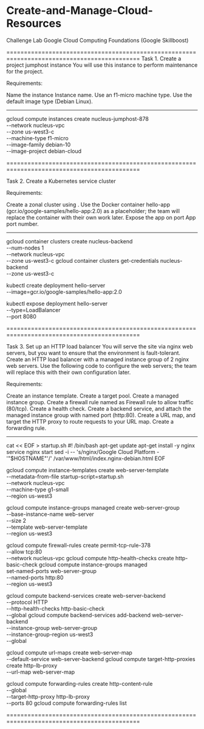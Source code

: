 # Create-and-Manage-Cloud-Resources
Challenge Lab Google Cloud Computing Foundations (Google Skillboost)

============================================================================================
Task 1. Create a project jumphost instance
You will use this instance to perform maintenance for the project.

Requirements:

Name the instance Instance name.
Use an f1-micro machine type.
Use the default image type (Debian Linux).

---------------------------------------------------------------------------------------------

gcloud compute instances create nucleus-jumphost-878 \
          --network nucleus-vpc \
          --zone us-west3-c  \
          --machine-type f1-micro  \
          --image-family debian-10  \
          --image-project debian-cloud
          
          
============================================================================================

Task 2. Create a Kubernetes service cluster

Requirements:

Create a zonal cluster using <filled in at lab start>.
Use the Docker container hello-app (gcr.io/google-samples/hello-app:2.0) as a placeholder; the team will replace the container with their own work later.
Expose the app on port App port number.

---------------------------------------------------------------------------------------------

gcloud container clusters create nucleus-backend \
          --num-nodes 1 \
          --network nucleus-vpc \
          --zone us-west3-c
gcloud container clusters get-credentials nucleus-backend \
          --zone us-west3-c

kubectl create deployment hello-server \
          --image=gcr.io/google-samples/hello-app:2.0

kubectl expose deployment hello-server \
          --type=LoadBalancer \
          --port 8080

============================================================================================


Task 3. Set up an HTTP load balancer
You will serve the site via nginx web servers, but you want to ensure that the environment is fault-tolerant. Create an HTTP load balancer with a managed instance group of 2 nginx web servers. Use the following code to configure the web servers; the team will replace this with their own configuration later.

Requirements:

Create an instance template.
Create a target pool.
Create a managed instance group.
Create a firewall rule named as Firewall rule to allow traffic (80/tcp).
Create a health check.
Create a backend service, and attach the managed instance group with named port (http:80).
Create a URL map, and target the HTTP proxy to route requests to your URL map.
Create a forwarding rule.

---------------------------------------------------------------------------------------------

cat << EOF > startup.sh
#! /bin/bash
apt-get update
apt-get install -y nginx
service nginx start
sed -i -- 's/nginx/Google Cloud Platform - '"\$HOSTNAME"'/' /var/www/html/index.nginx-debian.html
EOF

gcloud compute instance-templates create web-server-template \
          --metadata-from-file startup-script=startup.sh \
          --network nucleus-vpc \
          --machine-type g1-small \
          --region us-west3

gcloud compute instance-groups managed create web-server-group \
          --base-instance-name web-server \
          --size 2 \
          --template web-server-template \
          --region us-west3

gcloud compute firewall-rules create permit-tcp-rule-378 \
          --allow tcp:80 \
          --network nucleus-vpc
gcloud compute http-health-checks create http-basic-check
gcloud compute instance-groups managed \
          set-named-ports web-server-group \
          --named-ports http:80 \
          --region us-west3

gcloud compute backend-services create web-server-backend \
          --protocol HTTP \
          --http-health-checks http-basic-check \
          --global
gcloud compute backend-services add-backend web-server-backend \
          --instance-group web-server-group \
          --instance-group-region us-west3 \
          --global

gcloud compute url-maps create web-server-map \
          --default-service web-server-backend
gcloud compute target-http-proxies create http-lb-proxy \
          --url-map web-server-map

gcloud compute forwarding-rules create http-content-rule \
        --global \
        --target-http-proxy http-lb-proxy \
        --ports 80
gcloud compute forwarding-rules list

============================================================================================
